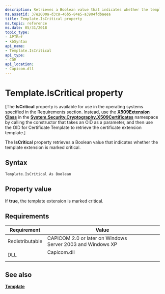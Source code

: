 ```yaml
---
description: Retrieves a Boolean value that indicates whether the template extension is marked critical.
ms.assetid: 37e2000a-d3c8-46b5-84e5-a3904fdbaeea
title: Template.IsCritical property
ms.topic: reference
ms.date: 05/31/2018
topic_type:
- APIRef
- kbSyntax
api_name:
- Template.IsCritical
api_type:
- COM
api_location:
- Capicom.dll
---
```


# Template.IsCritical property

\[The **IsCritical** property is available for use in the operating systems specified in the Requirements section. Instead, use the [**X509Extension Class**](/dotnet/api/system.security.cryptography.x509certificates.x509extension?view=netcore-3.1) in the [**System.Security.Cryptography.X509Certificates**](/dotnet/api/system.security.cryptography.x509certificates.publickey.-ctor?view=netcore-3.1) namespace by calling the constructor that takes an OID as a parameter, and then use the OID for Certificate Template to retrieve the certificate extension template.\]

The **IsCritical** property retrieves a Boolean value that indicates whether the template extension is marked critical.

## Syntax


```VB
Template.IsCritical As Boolean
```



## Property value

If **true**, the template extension is marked critical.

## Requirements



| Requirement | Value |
|----------------------------|----------------------------------------------------------------------------------------|
| Redistributable<br/> | CAPICOM 2.0 or later on Windows Server 2003 and Windows XP<br/>                  |
| DLL<br/>             | <dl> <dt>Capicom.dll</dt> </dl> |



## See also

<dl> <dt>

[**Template**](template.md)
</dt> </dl>

 

 
